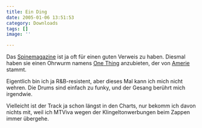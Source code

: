 ```yaml
---
title: Ein Ding
date: 2005-01-06 13:51:53
category: Downloads
tags: []
image: ''

---
```


Das [Spinemagazine](http://www.spinemagazine.com/) ist ja oft für einen guten Verweis zu haben. Diesmal haben sie einen Ohrwurm namens [One Thing](http://www.spinemagazine.com/music/amerie/onething.mp3) anzubieten, der von [Amerie](http://www.sonymusic.com/artists/Amerie/) stammt.

Eigentlich bin ich ja R&B-resistent, aber dieses Mal kann ich mich nicht wehren. Die Drums sind einfach zu funky, und der Gesang berührt mich irgendwie.

Vielleicht ist der Track ja schon längst in den Charts, nur bekomm ich davon nichts mit, weil ich MTViva wegen der Klingeltonwerbungen beim Zappen immer übergehe.
